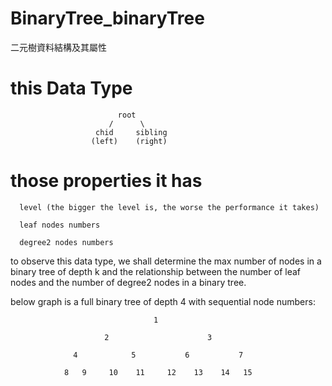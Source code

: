 # BinaryTree_binaryTree
二元樹資料結構及其屬性

# this Data Type

                            root
                          /      \
                       chid     sibling
                      (left)    (right)


# those properties it has

      level (the bigger the level is, the worse the performance it takes)

      leaf nodes numbers

      degree2 nodes numbers

to observe this data type, we shall determine the max number of nodes in a binary tree of depth k and the relationship between the number of leaf nodes and the number of degree2 nodes in a binary tree.


below graph is a full binary tree of depth 4 with sequential node numbers:

                                    1
                                    
                         2                      3
                         
                  4            5           6           7
             
                8   9     10    11     12    13    14   15
                
                
                 
                 

